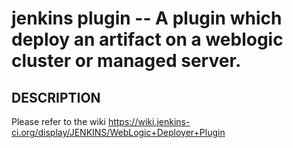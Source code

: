 jenkins plugin -- A plugin which deploy an artifact on a weblogic cluster or managed server.
====================================

## DESCRIPTION
Please refer to the wiki https://wiki.jenkins-ci.org/display/JENKINS/WebLogic+Deployer+Plugin
